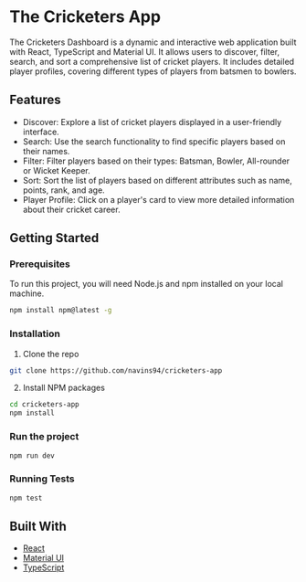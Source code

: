 # The Cricketers App

The Cricketers Dashboard is a dynamic and interactive web application built with React, TypeScript and Material UI. It allows users to discover, filter, search, and sort a comprehensive list of cricket players. It includes detailed player profiles, covering different types of players from batsmen to bowlers.

## Features

- Discover: Explore a list of cricket players displayed in a user-friendly interface.
- Search: Use the search functionality to find specific players based on their names.
- Filter: Filter players based on their types: Batsman, Bowler, All-rounder or Wicket Keeper.
- Sort: Sort the list of players based on different attributes such as name, points, rank, and age.
- Player Profile: Click on a player's card to view more detailed information about their cricket career.

## Getting Started

### Prerequisites

To run this project, you will need Node.js and npm installed on your local machine.

```bash
npm install npm@latest -g
```

### Installation

1. Clone the repo

```bash
git clone https://github.com/navins94/cricketers-app
```

2. Install NPM packages

```bash
cd cricketers-app
npm install
```

### Run the project

```bash
npm run dev
```

### Running Tests

```bash
npm test
```

## Built With

- [React](https://reactjs.org/)
- [Material UI](https://mui.com/)
- [TypeScript](https://www.typescriptlang.org/)
